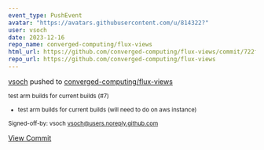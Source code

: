 ```yaml
---
event_type: PushEvent
avatar: "https://avatars.githubusercontent.com/u/814322?"
user: vsoch
date: 2023-12-16
repo_name: converged-computing/flux-views
html_url: https://github.com/converged-computing/flux-views/commit/722fafc26356c75825b13ea2dfda082e0e8d9dd7
repo_url: https://github.com/converged-computing/flux-views
---
```


<a href='https://github.com/vsoch' target='_blank'>vsoch</a> pushed to <a href='https://github.com/converged-computing/flux-views' target='_blank'>converged-computing/flux-views</a>

<small>test arm builds for current builds (#7)

* test arm builds for current builds (will need to do on aws instance)

Signed-off-by: vsoch <vsoch@users.noreply.github.com></small>

<a href='https://github.com/converged-computing/flux-views/commit/722fafc26356c75825b13ea2dfda082e0e8d9dd7' target='_blank'>View Commit</a>